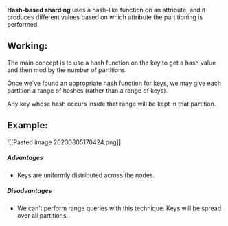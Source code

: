**Hash-based sharding** uses a hash-like function on an attribute, and it produces different values based on which attribute the partitioning is performed. 

## Working:

The main concept is to use a hash function on the key to get a hash value and then mod by the number of partitions. 

Once we’ve found an appropriate hash function for keys, we may give each partition a range of hashes (rather than a range of keys). 

Any key whose hash occurs inside that range will be kept in that partition.

## Example:

![[Pasted image 20230805170424.png]]

##### Advantages

- Keys are uniformly distributed across the nodes.

##### Disadvantages

- We can’t perform range queries with this technique. Keys will be spread over all partitions.
